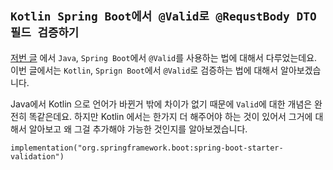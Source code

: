 ## `Kotlin Spring Boot에서 @Valid로 @RequstBody DTO 필드 검증하기`

[저번 글](https://devlog-wjdrbs96.tistory.com/402) 에서 `Java`, `Spring Boot`에서 `@Valid`를 사용하는 법에 대해서 다루었는데요. 이번 글에서는 `Kotlin`, `Sprign Boot`에서 `@Valid`로 검증하는 법에 대해서 알아보겠습니다. 

Java에서 Kotlin 으로 언어가 바뀐거 밖에 차이가 없기 때문에 `Valid`에 대한 개념은 완전히 똑같은데요. 하지만 Kotlin 에서는 한가지 더 해주어야 하는 것이 있어서 그거에 대해서 알아보고 왜 그걸 추가해야 가능한 것인지를 알아보겠습니다. 

```
implementation("org.springframework.boot:spring-boot-starter-validation")
```

